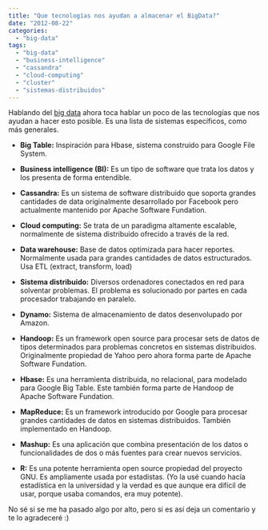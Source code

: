 ```yaml
---
title: "Que tecnologías nos ayudan a almacenar el BigData?"
date: "2012-08-22"
categories: 
  - "big-data"
tags: 
  - "big-data"
  - "business-intelligence"
  - "cassandra"
  - "cloud-computing"
  - "cluster"
  - "sistemas-distribuidos"
---
```


Hablando del [big data](http://rocreguant.com/category/big-data/ "Big Data") ahora toca hablar un poco de las tecnologías que nos ayudan a hacer esto posible. Es una lista de sistemas específicos, como más generales.

- **Big Table:** Inspiración para Hbase, sistema construido para Google File System.
    
- **Business intelligence (BI):** Es un tipo de software que trata los datos y los presenta de forma entendible.
    
- **Cassandra:** Es un sistema de software distribuido que soporta grandes cantidades de data originalmente desarrollado por Facebook pero actualmente mantenido por Apache Software Fundation.
    
- **Cloud computing:** Se trata de un paradigma altamente escalable, normalmente de sistema distribuido ofrecido a través de la red.
    
- **Data warehouse:** Base de datos optimizada para hacer reportes. Normalmente usada para grandes cantidades de datos estructurados. Usa ETL (extract, transform, load)
    
- **Sistema distribuido:** Diversos ordenadores conectados en red para solventar problemas. El problema es solucionado por partes en cada procesador trabajando en paralelo.
    
- **Dynamo:** Sistema de almacenamiento de datos desenvolupado por Amazon.
    
- **Handoop:** Es un framework open source para procesar sets de datos de tipos determinados para problemas concretos en sistemas distribuidos. Originalmente propiedad de Yahoo pero ahora forma parte de Apache Software Fundation.
    
- **Hbase:** Es una herramienta distribuida, no relacional, para modelado para Google Big Table. Este también forma parte de Handoop de Apache Software Fundation.
    
- **MapReduce:** Es un framework introducido por Google para procesar grandes cantidades de datos en sistemas distribuidos. También implementado en Handoop.
    
- **Mashup:** Es una aplicación que combina presentación de los datos o funcionalidades de dos o más fuentes para crear nuevos servicios.
    
- **R:** Es una potente herramienta open source propiedad del proyecto GNU. Es ampliamente usada por estadistas. (Yo la usé cuando hacía estadística en la universidad y la verdad es que aunque era difícil de usar, porque usaba comandos, era muy potente).
    

No sé si se me ha pasado algo por alto, pero si es así deja un comentario y te lo agradeceré :)
